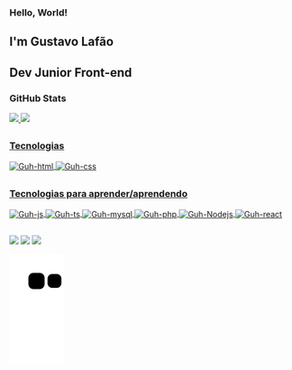 ### Hello, World! 
## I'm Gustavo Lafão 
## Dev Junior Front-end

### GitHub Stats
 <div>
  <a href="[https://github.com/Gustavo-Lafont](https://github.com/Gustavo-Lafont)"> 
  <img height="170em" src="https://github-readme-stats.vercel.app/api?username=Gustavo-Lafont&show_icons=true&theme=tokyonight&include_all_commits=true&count_private=true"/>
  <img height="170em" src="https://github-readme-stats.vercel.app/api/top-langs/?username=Gustavo-Lafont&layout=compact&langs_count=16&theme=tokyonight"/>
</div>

##

### Tecnologias 
<div style="display: inline_block">
  <img align="center" alt="Guh-html" height="50" width="50" src="https://cdn.jsdelivr.net/gh/devicons/devicon/icons/html5/html5-original.svg" />
  <img align="center" alt="Guh-css" height="50" width="50" src="https://cdn.jsdelivr.net/gh/devicons/devicon/icons/css3/css3-original.svg" />
</div>

##

### Tecnologias para aprender/aprendendo
<div style="display: inline_block">
  <img align="center" alt="Guh-js" height="50" width="50" src="https://cdn.jsdelivr.net/gh/devicons/devicon/icons/javascript/javascript-original.svg" />
  <img align="center" alt="Guh-ts" height="50" width="50" src="https://cdn.jsdelivr.net/gh/devicons/devicon/icons/typescript/typescript-original.svg" />
  <img align="center" alt="Guh-mysql" height="50" width="50" src="https://cdn.jsdelivr.net/gh/devicons/devicon/icons/mysql/mysql-original-wordmark.svg" />
  <img align="center" alt="Guh-php" height="50" width="50" src="https://cdn.jsdelivr.net/gh/devicons/devicon/icons/php/php-original.svg" />
  <img align="center" alt="Guh-Nodejs" height="50" width="50" src="https://cdn.jsdelivr.net/gh/devicons/devicon/icons/nodejs/nodejs-original.svg" />
  <img align="center" alt="Guh-react" height="50" width="50" src="https://cdn.jsdelivr.net/gh/devicons/devicon/icons/react/react-original-wordmark.svg" />
</div>

##

<div>
  <a href = "mailto:contato@gustaworktech.gmail.com"><img src="https://img.shields.io/badge/-Gmail-%23333?style=for-the-badge&logo=gmail&logoColor=white" target="_blank"></a>
  <a href = "https://www.linkedin.com/in/gustavo-henrique-de-souza-laf%C3%A3o-24a560264/"><img src="https://img.shields.io/badge/LinkedIn-0077B5?style=for-the-badge&logo=linkedin&logoColor=white" target="_blank"></a>
 <a href="https://www.instagram.com/gusttav.henrique/" target="_blank"><img src="https://img.shields.io/badge/-Instagram-%23E4405F?style=for-the-badge&logo=instagram&logoColor=white" target="_blank"></a>
  
  
  ![snake gif](https://github.com/Gustavo-Lafont/Gustavo-Lafont/blob/output/github-contribution-grid-snake.svg)
</div>




